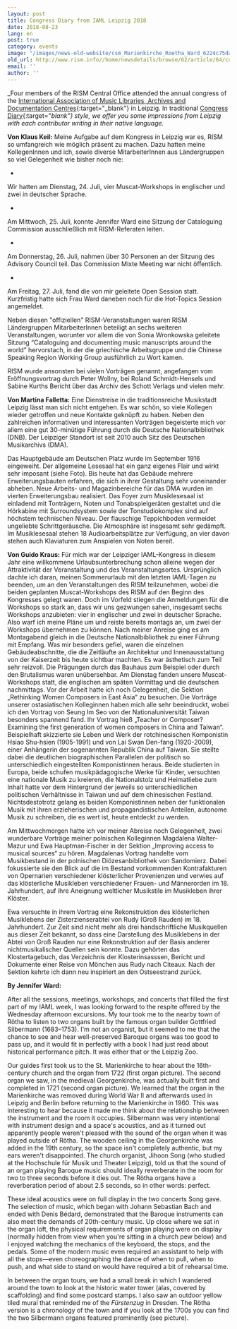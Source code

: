 ```yaml
---
layout: post
title: Congress Diary from IAML Leipzig 2018
date: 2018-08-23
lang: en
post: true
category: events
image: "/images/news-old-website/csm_Marienkirche_Roetha_Ward_6224c75da2.jpg"
old_url: http://www.rism.info//home/newsdetails/browse/62/article/64/congress-diary-from-iaml-leipzig-2018.html
email: ''
author: ''
---
```



_Four members of the RISM Central Office attended the annual congress of the [International Association of Music Libraries, Archives and Documentation Centres](https://www.iaml.info/congresses/2018-leipzig){:target="_blank"} in Leipzig. In traditional [Congress Diary](https://www.iaml.info/tags/congress-diary-kongresstagebuch-journal-de-bord-du-congres){:target="_blank"} style, we offer you some impressions from Leipzig with each contributor writing in their native language._

**Von Klaus Keil:**
Meine Aufgabe auf dem Kongress in Leipzig war es, RISM so umfangreich wie möglich präsent zu machen. Dazu hatten meine KollegenInnen und ich, sowie diverse MitarbeiterInnen aus Ländergruppen so viel Gelegenheit wie bisher noch nie:

-

Wir hatten am Dienstag, 24. Juli, vier Muscat-Workshops in englischer und zwei in deutscher Sprache.


-

Am Mittwoch, 25. Juli, konnte Jennifer Ward eine Sitzung der Cataloguing Commission ausschließlich mit RISM-Referaten leiten.


-

Am Donnerstag, 26. Juli, nahmen über 30 Personen an der Sitzung des Advisory Council teil. Das Commission Mixte Meeting war nicht öffentlich.


-

Am Freitag, 27. Juli, fand die von mir geleitete Open Session statt. Kurzfristig hatte sich Frau Ward daneben noch für die Hot-Topics Session angemeldet.



Neben diesen "offiziellen" RISM-Veranstaltungen waren RISM Ländergruppen MitarbeiterInnen beteiligt an sechs weiteren Veranstaltungen, worunter vor allem die von Sonia Wronkowska geleitete Sitzung “Cataloguing and documenting music manuscripts around the world” hervorstach, in der die griechische Arbeitsgruppe und die Chinese Speaking Region Working Group ausführlich zu Wort kamen.

RISM wurde ansonsten bei vielen Vorträgen genannt, angefangen vom Eröffnungsvortrag durch Peter Wollny, bei Roland Schmidt-Hensels und Sabine Kurths Bericht über das Archiv des Schott Verlags und vielen mehr.


**Von Martina Falletta:**
Eine Dienstreise in die traditionsreiche Musikstadt Leipzig lässt man sich nicht entgehen. Es war schön, so viele Kollegen wieder getroffen und neue Kontakte geknüpft zu haben. Neben den zahlreichen informativen und interessanten Vorträgen begeisterte mich vor allem eine gut 30-minütige Führung durch die Deutsche Nationalbibliothek (DNB). Der Leipziger Standort ist seit 2010 auch Sitz des Deutschen Musikarchivs (DMA).

Das Hauptgebäude am Deutschen Platz wurde im September 1916 eingeweiht. Der allgemeine Lesesaal hat ein ganz eigenes Flair und wirkt sehr imposant (siehe Foto). Bis heute hat das Gebäude mehrere Erweiterungsbauten erfahren, die sich in ihrer Gestaltung sehr voneinander abheben. Neue Arbeits- und Magazinbereiche für das DMA wurden im vierten Erweiterungsbau realisiert. Das Foyer zum Musiklesesaal ist einladend mit Tonträgern, Noten und Tonabspielgeräten gestaltet und die Hörkabine mit Surroundsystem sowie der Tonstudiokomplex sind auf höchstem technischen Niveau. Der flauschige Teppichboden vermeidet ungeliebte Schrittgeräusche. Die Atmosphäre ist insgesamt sehr gedämpft. Im Musiklesesaal stehen 18 Audioarbeitsplätze zur Verfügung, an vier davon stehen auch Klaviaturen zum Anspielen von Noten bereit.





**Von Guido Kraus:**
Für mich war der Leipziger IAML-Kongress in diesem Jahr eine willkommene Urlaubsunterbrechung schon alleine wegen der Attraktivität der Veranstaltung und des Veranstaltungsortes. Ursprünglich dachte ich daran, meinen Sommerurlaub mit den letzten IAML-Tagen zu beenden, um an den Veranstaltungen des RISM teilzunehmen, wobei die beiden geplanten Muscat-Workshops des RISM auf den Beginn des Kongresses gelegt waren. Doch im Vorfeld stiegen die Anmeldungen für die Workshops so stark an, dass wir uns gezwungen sahen, insgesamt sechs Workshops anzubieten: vier in englischer und zwei in deutscher Sprache. Also warf ich meine Pläne um und reiste bereits montags an, um zwei der Workshops übernehmen zu können.
Nach meiner Anreise ging es am Montagabend gleich in die Deutsche Nationalbibliothek zu einer Führung mit Empfang. Was mir besonders gefiel, waren die einzelnen Gebäudeabschnitte, die die Zeitläufte an Architektur und Innenausstattung von der Kaiserzeit bis heute sichtbar machten. Es war ästhetisch zum Teil sehr reizvoll. Die Prägungen durch das Bauhaus zum Beispiel oder durch den Brutalismus waren unübersehbar.
Am Dienstag fanden unsere Muscat-Workshops statt, die englischen am späten Vormittag und die deutschen nachmittags. Vor der Arbeit hatte ich noch Gelegenheit, die Sektion „Rethinking Women Composers in East Asia“ zu besuchen. Die Vorträge unserer ostasiatischen Kolleginnen haben mich alle sehr beeindruckt, wobei ich den Vortrag von Seung Im Seo von der Nationaluniversität Taiwan besonders spannend fand. Ihr Vortrag hieß „Teacher or Composer? Examining the first generation of women composers in China and Taiwan“. Beispielhaft skizzierte sie Leben und Werk der rotchinesischen Komponistin Hsiao Shu-hsien (1905-1991) und von Lai Swan Den-fang (1920-2009), einer Anhängerin der sogenannten Republik China auf Taiwan. Sie stellte dabei die deutlichen biographischen Parallelen der politisch so unterschiedlich eingestellten Komponistinnen heraus. Beide studierten in Europa, beide schufen musikpädagogische Werke für Kinder, versuchten eine nationale Musik zu kreieren, die Nationalstolz und Heimatliebe zum Inhalt hatte vor dem Hintergrund der jeweils so unterschiedlichen politischen Verhältnisse in Taiwan und auf dem chinesischen Festland. Nichtsdestotrotz gelang es beiden Komponistinnen neben der funktionalen Musik mit ihren erzieherischen und propagandistischen Anteilen, autonome Musik zu schreiben, die es wert ist, heute entdeckt zu werden.

Am Mittwochmorgen hatte ich vor meiner Abreise noch Gelegenheit, zwei wunderbare Vorträge meiner polnischen Kolleginnen Magdalena Walter-Mazur und Ewa Hauptman-Fischer in der Sektion „Improving access to musical sources“ zu hören.
Magdalenas Vortrag handelte vom Musikbestand in der polnischen Diözesanbibliothek von Sandomierz. Dabei fokussierte sie den Blick auf die im Bestand vorkommenden Kontrafakturen von Opernarien verschiedener klösterlicher Provenienzen und verwies auf das klösterliche Musikleben verschiedener Frauen- und Männerorden im 18. Jahrhundert, auf ihre Aneignung weltlicher Musikstile im Musikleben ihrer Klöster.

Ewa versuchte in ihrem Vortrag eine Rekonstruktion des klösterlichen Musiklebens der Zisterzienserabtei von Rudy (Groß Rauden) im 18. Jahrhundert. Zur Zeit sind nicht mehr als drei handschriftliche Musikquellen aus dieser Zeit bekannt, so dass eine Darstellung des Musiklebens in der Abtei von Groß Rauden nur eine Rekonstruktion auf der Basis anderer nichtmusikalischer Quellen sein konnte. Dazu gehörten das Klostertagebuch, das Verzeichnis der Klosterinsasssen, Bericht und Dokumente einer Reise von Mönchen aus Rudy nach Citeaux.
Nach der Sektion kehrte ich dann neu inspiriert an den Ostseestrand zurück.

**By Jennifer Ward:**

After all the sessions, meetings, workshops, and concerts that filled the first part of my IAML week, I was looking forward to the respite offered by the Wednesday afternoon excursions. My tour took me to the nearby town of Rötha to listen to two organs built by the famous organ builder Gottfried Silbermann (1683–1753). I'm not an organist, but it seemed to me that the chance to see and hear well-preserved Baroque organs was too good to pass up, and it would fit in perfectly with a book I had just read about historical performance pitch. It was either that or the Leipzig Zoo.

Our guides first took us to the St. Marienkirche to hear about the 16th-century church and the organ from 1722 (first organ picture). The second organ we saw, in the medieval Georgenkirche, was actually built first and completed in 1721 (second organ picture). We learned that the organ in the Marienkirche was removed during World War II and afterwards used in Leipzig and Berlin before returning to the Marienkirche in 1960. This was interesting to hear because it made me think about the relationship between the instrument and the room it occupies. Silbermann was very intentional with instrument design and a space's acoustics, and as it turned out apparently people weren't pleased with the sound of the organ when it was played outside of Rötha. The wooden ceiling in the Georgenkirche was added in the 19th century, so the space isn't completely authentic, but my ears weren't disappointed. The church organist, Jihoon Song (who studied at the Hochschule für Musik und Theater Leipzig), told us that the sound of an organ playing Baroque music should ideally reverberate in the room for two to three seconds before it dies out. The Rötha organs have a reverberation period of about 2.5 seconds, so in other words: perfect.

These ideal acoustics were on full display in the two concerts Song gave. The selection of music, which began with Johann Sebastian Bach and ended with Denis Bédard, demonstrated that the Baroque instruments can also meet the demands of 20th-century music. Up close where we sat in the organ loft, the physical requirements of organ playing were on display (normally hidden from view when you're sitting in a church pew below) and I enjoyed watching the mechanics of the keyboard, the stops, and the pedals. Some of the modern music even required an assistant to help with all the stops—even choreographing the dance of when to pull, when to push, and what side to stand on would have required a bit of rehearsal time.

In between the organ tours, we had a small break in which I wandered around the town to look at the historic water tower (alas, covered by scaffolding) and find some postcard stamps. I also saw an outdoor yellow tiled mural that reminded me of the _Fürstenzug_ in Dresden. The Rötha version is a chronology of the town and if you look at the 1700s you can find the two Silbermann organs featured prominently (see picture).

<script type="text/javascript">var switchTo5x=true;</script><script type="text/javascript" src="http://w.sharethis.com/button/buttons.js"></script><script type="text/javascript">stLight.options({publisher: "9b601438-1ce1-49d8-bfd7-9cff5df54c17", doNotHash: false, doNotCopy: false, hashAddressBar: false});</script>